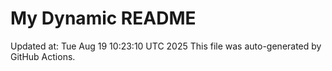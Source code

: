 # My Dynamic README
Updated at: Tue Aug 19 10:23:10 UTC 2025
This file was auto-generated by GitHub Actions.
